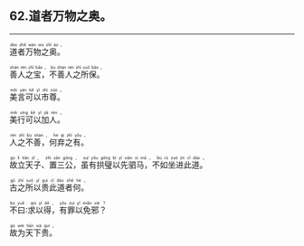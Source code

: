 ## 62.道者万物之奥。
---


<ruby><rb> 道者万物之奥。 </rb> <rt>dào  zhě  wàn  wù  zhī  ào 。</rt></ruby>

<ruby><rb> 善人之宝，不善人之所保。 </rb> <rt>shàn  rén  zhī  bǎo ， bù  shàn  rén  zhī  suǒ  bǎo 。</rt></ruby>

<ruby><rb> 美言可以市尊。 </rb> <rt>měi  yán  kě  yǐ  shì  zūn 。</rt></ruby>

<ruby><rb> 美行可以加人。 </rb> <rt>měi  xíng  kě  yǐ  jiā  rén 。</rt></ruby>

<ruby><rb> 人之不善，何弃之有。 </rb> <rt>rén  zhī  bù  shàn ， hé  qì  zhī  yǒu 。</rt></ruby>

<ruby><rb> 故立天子、置三公，虽有拱璧以先驷马，不如坐进此道。 </rb> <rt>gù  lì  tiān  zǐ 、 zhì  sān  gōng ， suī  yǒu  gǒng  bì  yǐ  xiān  sì  mǎ ， bù  rú  zuò  jìn  cǐ  dào 。</rt></ruby>

<ruby><rb> 古之所以贵此道者何。 </rb> <rt>gǔ  zhī  suǒ  yǐ  guì  cǐ  dào  zhě  hé 。</rt></ruby>

<ruby><rb> 不曰∶求以得，有罪以免邪？ </rb> <rt>bù  yuē ∶ qiú  yǐ  dé ， yǒu  zuì  yǐ  miǎn  xié ？</rt></ruby>

<ruby><rb> 故为天下贵。 </rb> <rt>gù  wèi  tiān  xià  guì 。</rt></ruby>

